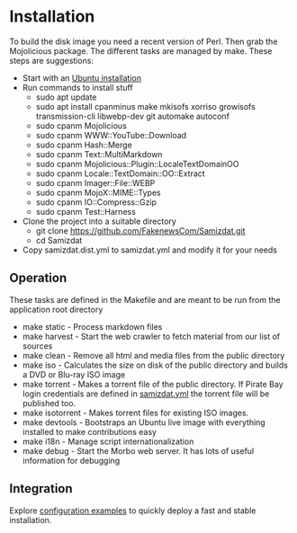 # Installation

To build the disk image you need a recent version of Perl. Then grab the Mojolicious package.
The different tasks are managed by make. These steps are suggestions:

* Start with an [Ubuntu installation](https://ubuntu.com/download/server)
* Run commands to install stuff
  * sudo apt update
  * sudo apt install cpanminus make mkisofs xorriso growisofs transmission-cli libwebp-dev git automake autoconf
  * sudo cpanm Mojolicious
  * sudo cpanm WWW::YouTube::Download
  * sudo cpanm Hash::Merge
  * sudo cpanm Text::MultiMarkdown
  * sudo cpanm Mojolicious::Plugin::LocaleTextDomainOO
  * sudo cpanm Locale::TextDomain::OO::Extract
  * sudo cpanm Imager::File::WEBP
  * sudo cpanm MojoX::MIME::Types
  * sudo cpanm IO::Compress::Gzip
  * sudo cpanm Test::Harness
* Clone the project into a suitable directory
  * git clone https://github.com/FakenewsCom/Samizdat.git
  * cd Samizdat
* Copy samizdat.dist.yml to samizdat.yml and modify it for your needs

## Operation

These tasks are defined in the Makefile and are meant to be run from the application root directory

* make static - Process markdown files
* make harvest - Start the web crawler to fetch material from our list of sources
* make clean - Remove all html and media files from the public directory
* make iso - Calculates the size on disk of the public directory and builds a DVD or Blu-ray ISO image
* make torrent - Makes a torrent file of the public directory. If Pirate Bay login credentials are defined 
in [samizdat.yml](../../../samizdat.yml) the torrent file will be published too.
* make isotorrent - Makes torrent files for existing ISO images.
* make devtools - Bootstraps an Ubuntu live image with everything installed to make contributions easy
* make i18n  - Manage script internationalization
* make debug - Start the Morbo web server. It has lots of useful information for debugging

## Integration

Explore [configuration examples](./etc/) to quickly deploy a fast and stable installation.
